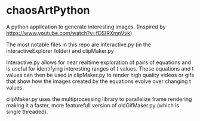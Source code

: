 # chaosArtPython
A python application to generate interesting images. 
(Inspired by https://www.youtube.com/watch?v=fDSIRXmnVvk)

The most notable files in this repo are interactive.py (in the interactiveExplorer folder)
and clipMaker.py

Interactive.py allows for near realtime exploration of pairs of equations and is useful
for identifying interesting ranges of t values.
These equations and t values can then be used in clipMaker.py to render high quality videos
or gifs that show how the images created by the equations evolve over changing t values.

clipMaker.py uses the multiprocessing library to parallelize frame rendering making it a
faster, more featurefull version of oldGifMaker.py (which is single threaded).
